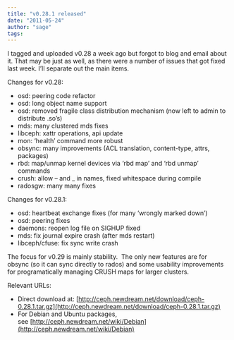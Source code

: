 ```yaml
---
title: "v0.28.1 released"
date: "2011-05-24"
author: "sage"
tags: 
---
```


I tagged and uploaded v0.28 a week ago but forgot to blog and email about it. That may be just as well, as there were a number of issues that got fixed last week. I’ll separate out the main items.

Changes for v0.28:

- osd: peering code refactor
- osd: long object name support
- osd: removed fragile class distribution mechanism (now left to admin to distribute .so’s)
- mds: many clustered mds fixes
- libceph: xattr operations, api update
- mon: ‘health’ command more robust
- obsync: many improvements (ACL translation, content-type, attrs, packages)
- rbd: map/unmap kernel devices via ‘rbd map’ and ‘rbd unmap’ commands
- crush: allow – and \_ in names, fixed whitespace during compile
- radosgw: many many fixes

Changes for v0.28.1:

- osd: heartbeat exchange fixes (for many ‘wrongly marked down’)
- osd: peering fixes
- daemons: reopen log file on SIGHUP fixed
- mds: fix journal expire crash (after mds restart)
- libceph/cfuse: fix sync write crash

The focus for v0.29 is mainly stability.  The only new features are for obsync (so it can sync directly to rados) and some usability improvements for programatically managing CRUSH maps for larger clusters.

Relevant URLs:

- Direct download at: [http://ceph.newdream.net/download/ceph-0.28.1.tar.gz](http://ceph.newdream.net/download/ceph-0.28.1.tar.gz)
- For Debian and Ubuntu packages, see [http://ceph.newdream.net/wiki/Debian](http://ceph.newdream.net/wiki/Debian)

